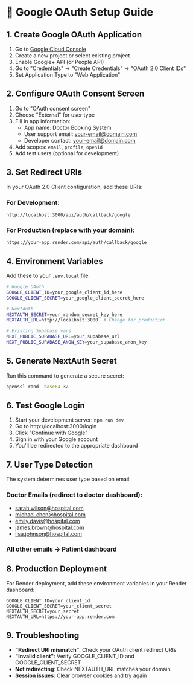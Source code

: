 # 🔐 Google OAuth Setup Guide

## 1. Create Google OAuth Application

1. Go to [Google Cloud Console](https://console.cloud.google.com/)
2. Create a new project or select existing project
3. Enable Google+ API (or People API)
4. Go to "Credentials" → "Create Credentials" → "OAuth 2.0 Client IDs"
5. Set Application Type to "Web Application"

## 2. Configure OAuth Consent Screen

1. Go to "OAuth consent screen"
2. Choose "External" for user type
3. Fill in app information:
   - App name: Doctor Booking System
   - User support email: your-email@domain.com
   - Developer contact: your-email@domain.com
4. Add scopes: `email`, `profile`, `openid`
5. Add test users (optional for development)

## 3. Set Redirect URIs

In your OAuth 2.0 Client configuration, add these URIs:

### For Development:
```
http://localhost:3000/api/auth/callback/google
```

### For Production (replace with your domain):
```
https://your-app.render.com/api/auth/callback/google
```

## 4. Environment Variables

Add these to your `.env.local` file:

```bash
# Google OAuth
GOOGLE_CLIENT_ID=your_google_client_id_here
GOOGLE_CLIENT_SECRET=your_google_client_secret_here

# NextAuth
NEXTAUTH_SECRET=your_random_secret_key_here
NEXTAUTH_URL=http://localhost:3000  # Change for production

# Existing Supabase vars
NEXT_PUBLIC_SUPABASE_URL=your_supabase_url
NEXT_PUBLIC_SUPABASE_ANON_KEY=your_supabase_anon_key
```

## 5. Generate NextAuth Secret

Run this command to generate a secure secret:

```bash
openssl rand -base64 32
```

## 6. Test Google Login

1. Start your development server: `npm run dev`
2. Go to http://localhost:3000/login
3. Click "Continue with Google"
4. Sign in with your Google account
5. You'll be redirected to the appropriate dashboard

## 7. User Type Detection

The system determines user type based on email:

### Doctor Emails (redirect to doctor dashboard):
- sarah.wilson@hospital.com
- michael.chen@hospital.com  
- emily.davis@hospital.com
- james.brown@hospital.com
- lisa.johnson@hospital.com

### All other emails → Patient dashboard

## 8. Production Deployment

For Render deployment, add these environment variables in your Render dashboard:

```
GOOGLE_CLIENT_ID=your_client_id
GOOGLE_CLIENT_SECRET=your_client_secret  
NEXTAUTH_SECRET=your_secret
NEXTAUTH_URL=https://your-app.render.com
```

## 9. Troubleshooting

- **"Redirect URI mismatch"**: Check your OAuth client redirect URIs
- **"Invalid client"**: Verify GOOGLE_CLIENT_ID and GOOGLE_CLIENT_SECRET
- **Not redirecting**: Check NEXTAUTH_URL matches your domain
- **Session issues**: Clear browser cookies and try again
